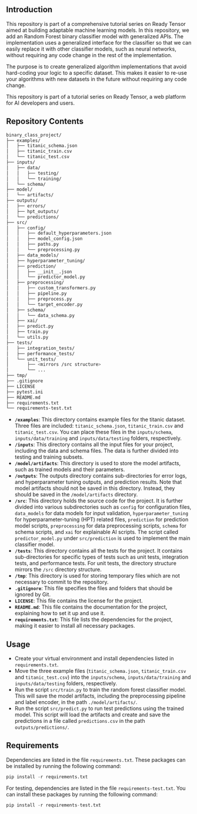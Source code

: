 ## Introduction

This repository is part of a comprehensive tutorial series on Ready Tensor aimed at building adaptable machine learning models. In this repository, we add an Random Forest binary classifier model with generalized APIs. The implementation uses a generalized interface for the classifier so that we can easily replace it with other classifier models, such as neural networks, without requiring any code change in the rest of the implementation.

The purpose is to create generalized algorithm implementations that avoid hard-coding your logic to a specific dataset. This makes it easier to re-use your algorithms with new datasets in the future without requiring any code change.

This repository is part of a tutorial series on Ready Tensor, a web platform for AI developers and users.

## Repository Contents

```bash
binary_class_project/
├── examples/
│   ├── titanic_schema.json
│   ├── titanic_train.csv
│   └── titanic_test.csv
├── inputs/
│   ├── data/
│   │   ├── testing/
│   │   └── training/
│   └── schema/
├── model/
│   └── artifacts/
├── outputs/
│   ├── errors/
│   ├── hpt_outputs/
│   └── predictions/
├── src/
│   ├── config/
│   │   ├── default_hyperparameters.json
│   │   ├── model_config.json
│   │   ├── paths.py
│   │   └── preprocessing.py
│   ├── data_models/
│   ├── hyperparameter_tuning/
│   ├── prediction/
│   │   ├── __init__.json
│   │   └── predictor_model.py
│   ├── preprocessing/
│   │   ├── custom_transformers.py
│   │   ├── pipeline.py
│   │   ├── preprocess.py
│   │   └── target_encoder.py
│   ├── schema/
│   │   └── data_schema.py
│   ├── xai/
│   ├── predict.py
│   ├── train.py
│   └── utils.py
├── tests/
│   ├── integration_tests/
│   ├── performance_tests/
│   └── unit_tests/
│       ├── <mirrors /src structure>
│       └── ...
├── tmp/
├── .gitignore
├── LICENSE
├── pytest.ini
├── README.md
├── requirements.txt
└── requirements-test.txt
```

- **`/examples`**: This directory contains example files for the titanic dataset. Three files are included: `titanic_schema.json`, `titanic_train.csv` and `titanic_test.csv`. You can place these files in the `inputs/schema`, `inputs/data/training` and `inputs/data/testing` folders, respectively.
- **`/inputs`**: This directory contains all the input files for your project, including the data and schema files. The data is further divided into testing and training subsets.
- **`/model/artifacts`**: This directory is used to store the model artifacts, such as trained models and their parameters.
- **`/outputs`**: The outputs directory contains sub-directories for error logs, and hyperparameter tuning outputs, and prediction results. Note that model artifacts should not be saved in this directory. Instead, they should be saved in the `/model/artifacts` directory.
- **`/src`**: This directory holds the source code for the project. It is further divided into various subdirectories such as `config` for configuration files, `data_models` for data models for input validation, `hyperparameter_tuning` for hyperparameter-tuning (HPT) related files, `prediction` for prediction model scripts, `preprocessing` for data preprocessing scripts, `schema` for schema scripts, and `xai` for explainable AI scripts. The script called `predictor_model.py` under `src/prediction` is used to implement the main classifier model.
- **`/tests`**: This directory contains all the tests for the project. It contains sub-directories for specific types of tests such as unit tests, integration tests, and performance tests. For unit tests, the directory structure mirrors the `/src` directory structure.
- **`/tmp`**: This directory is used for storing temporary files which are not necessary to commit to the repository.
- **`.gitignore`**: This file specifies the files and folders that should be ignored by Git.
- **`LICENSE`**: This file contains the license for the project.
- **`README.md`**: This file contains the documentation for the project, explaining how to set it up and use it.
- **`requirements.txt`**: This file lists the dependencies for the project, making it easier to install all necessary packages.

## Usage

- Create your virtual environment and install dependencies listed in `requirements.txt`.
- Move the three example files (`titanic_schema.json`, `titanic_train.csv` and `titanic_test.csv`) into the `inputs/schema`, `inputs/data/training` and `inputs/data/testing` folders, respectively.
- Run the script `src/train.py` to train the random forest classifier model. This will save the model artifacts, including the preprocessing pipeline and label encoder, in the path `./model/artifacts/`.
- Run the script `src/predict.py` to run test predictions using the trained model. This script will load the artifacts and create and save the predictions in a file called `predictions.csv` in the path `outputs/predictions/`.

## Requirements

Dependencies are listed in the file `requirements.txt`. These packages can be installed by running the following command:

```python
pip install -r requirements.txt
```

For testing, dependencies are listed in the file `requirements-test.txt`. You can install these packages by running the following command:

```python
pip install -r requirements-test.txt
```
